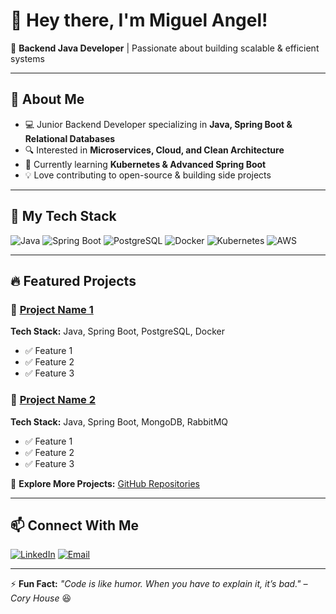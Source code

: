 # 👋 Hey there, I'm Miguel Angel!

🚀 **Backend Java Developer** | Passionate about building scalable & efficient systems

---

## 🌟 About Me
- 💻 Junior Backend Developer specializing in **Java, Spring Boot & Relational Databases**
- 🔍 Interested in **Microservices, Cloud, and Clean Architecture**
- 🎯 Currently learning **Kubernetes & Advanced Spring Boot**
- 💡 Love contributing to open-source & building side projects

---

## 📂 My Tech Stack

![Java](https://img.shields.io/badge/Java-ED8B00?style=for-the-badge&logo=java&logoColor=white)
![Spring Boot](https://img.shields.io/badge/Spring%20Boot-6DB33F?style=for-the-badge&logo=spring&logoColor=white)
![PostgreSQL](https://img.shields.io/badge/PostgreSQL-316192?style=for-the-badge&logo=postgresql&logoColor=white)
![Docker](https://img.shields.io/badge/Docker-2496ED?style=for-the-badge&logo=docker&logoColor=white)
![Kubernetes](https://img.shields.io/badge/Kubernetes-326CE5?style=for-the-badge&logo=kubernetes&logoColor=white)
![AWS](https://img.shields.io/badge/AWS-232F3E?style=for-the-badge&logo=amazon-aws&logoColor=white)

---

## 🔥 Featured Projects

### 📌 [Project Name 1](https://github.com/yourusername/project1)
**Tech Stack:** Java, Spring Boot, PostgreSQL, Docker
- ✅ Feature 1
- ✅ Feature 2
- ✅ Feature 3

### 📌 [Project Name 2](https://github.com/yourusername/project2)
**Tech Stack:** Java, Spring Boot, MongoDB, RabbitMQ
- ✅ Feature 1
- ✅ Feature 2
- ✅ Feature 3

📌 **Explore More Projects:** [GitHub Repositories](https://github.com/yourusername?tab=repositories)

---

## 📫 Connect With Me
[![LinkedIn](https://img.shields.io/badge/LinkedIn-%230077B5.svg?style=for-the-badge&logo=linkedin&logoColor=white)]([www.linkedin.com/in/mamoreno-developer](https://www.linkedin.com/in/mamoreno-developer/))   
[![Email](https://img.shields.io/badge/Email-%23D14836.svg?style=for-the-badge&logo=gmail&logoColor=white)](mailto:mamg1095@gmail.com)  

---

⚡ **Fun Fact:** _"Code is like humor. When you have to explain it, it’s bad." – Cory House_ 😆
